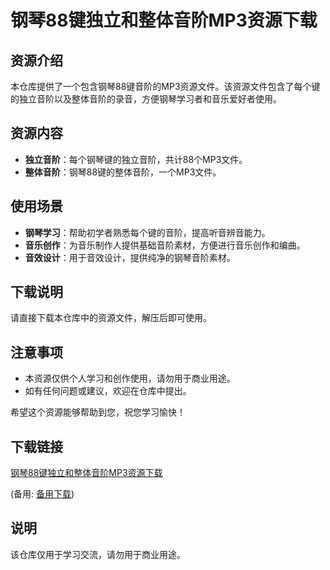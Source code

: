 # 钢琴88键独立和整体音阶MP3资源下载

## 资源介绍

本仓库提供了一个包含钢琴88键音阶的MP3资源文件。该资源文件包含了每个键的独立音阶以及整体音阶的录音，方便钢琴学习者和音乐爱好者使用。

## 资源内容

- **独立音阶**：每个钢琴键的独立音阶，共计88个MP3文件。
- **整体音阶**：钢琴88键的整体音阶，一个MP3文件。

## 使用场景

- **钢琴学习**：帮助初学者熟悉每个键的音阶，提高听音辨音能力。
- **音乐创作**：为音乐制作人提供基础音阶素材，方便进行音乐创作和编曲。
- **音效设计**：用于音效设计，提供纯净的钢琴音阶素材。

## 下载说明

请直接下载本仓库中的资源文件，解压后即可使用。

## 注意事项

- 本资源仅供个人学习和创作使用，请勿用于商业用途。
- 如有任何问题或建议，欢迎在仓库中提出。

希望这个资源能够帮助到您，祝您学习愉快！

## 下载链接
[钢琴88键独立和整体音阶MP3资源下载](https://pan.quark.cn/s/ffc48f6a2233) 

(备用: [备用下载](https://pan.baidu.com/s/1DkNbBiLxZXz1WSwCnCzgUg?pwd=1234))

## 说明

该仓库仅用于学习交流，请勿用于商业用途。
